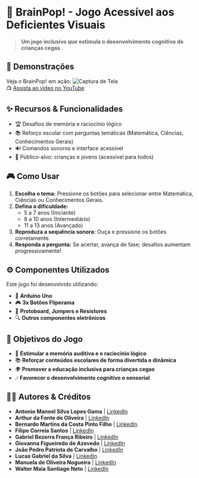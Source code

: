 # 🧠 BrainPop! - Jogo Acessível aos Deficientes Visuais

> **Um jogo inclusivo que estimula o desenvolvimento cognitivo de crianças cegas.**

## 🎥 Demonstrações

Veja o BrainPop! em ação:
![Captura de Tela](https://via.placeholder.com/800x400)  
📺 [Assista ao vídeo no YouTube](https://youtube.com/)

## ✨ Recursos & Funcionalidades

- 🏆 Desafios de memória e raciocínio lógico
- 📚 Reforço escolar com perguntas temáticas (Matemática, Ciências, Conhecimentos Gerais)
- 🔊 Comandos sonoros e interface acessível
- 👦 Público-alvo: crianças e jovens (acessível para todos)

## 🎮 Como Usar

1. **Escolha o tema:** Pressione os botões para selecionar entre Matemática, Ciências ou Conhecimentos Gerais.
2. **Defina a dificuldade:**
   - 5 a 7 anos (Iniciante)
   - 8 a 10 anos (Intermediário)
   - 11 a 13 anos (Avançado)
3. **Reproduza a sequência sonora:** Ouça e pressione os botões corretamente.
4. **Responda a pergunta:** Se acertar, avança de fase; desafios aumentam progressivamente!

## ⚙️ Componentes Utilizados

Este jogo foi desenvolvido utilizando:

- 🔌 **Arduíno Uno**
- 🎮 **3x Botões Fliperama**
- 🔌 **Protoboard, Jumpers e Resistores**
- 🔍 **Outros componentes eletrônicos**

## 📜 Objetivos do Jogo

- 🧠 **Estimular a memória auditiva e o raciocínio lógico**
- 📚 **Reforçar conteúdos escolares de forma divertida e dinâmica**
- 🌍 **Promover a educação inclusiva para crianças cegas**
- 🎶 **Favorecer o desenvolvimento cognitivo e sensorial**


## 👨‍💻 Autores & Créditos

- **Antonio Manoel Silva Lopes Gama** | [LinkedIn]()
- **Arthur da Fonte de Oliveira** | [LinkedIn](http://www.linkedin.com/in/arthur-da-fonte-de-oliveira-884496363)
- **Bernardo Martins da Costa Pinto Filho** | [LinkedIn](https://www.linkedin.com/in/bernardomcpf)
- **Filipe Correia Santos** | [LinkedIn]()
- **Gabriel Bezerra França Ribeiro** | [LinkedIn]()
- **Giovanna Figueiredo de Azevedo** | [LinkedIn]()
- **João Pedro Patriota de Carvalho** | [LinkedIn](https://www.linkedin.com/in/-joao-pedro)
- **Lucas Gabriel da Silva** | [LinkedIn](https://www.linkedin.com/in/lucas-gabriel-1005a2367?trk=contact-info)
- **Manuela de Oliveira Nogueira** | [LinkedIn](https://www.linkedin.com/in/manuela-nogueira-30045a359?utm_source=share&utm_campaign=share_via&utm_content=profile&utm_medium=android_app)
- **Walter Maia Santiago Neto** | [LinkedIn](https://www.linkedin.com/in/walter-maia-1287a1238?utm_source=share&utm_campaign=share_via&utm_content=profile&utm_medium=ios_app)
